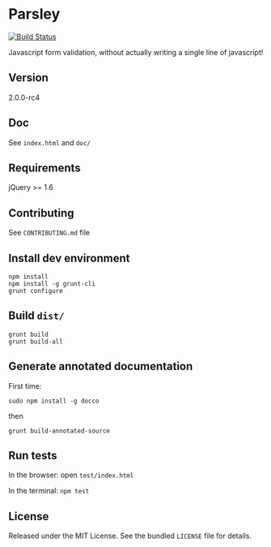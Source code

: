 # Parsley

[![Build Status](https://travis-ci.org/guillaumepotier/Parsley.js.png?branch=master)](https://travis-ci.org/guillaumepotier/Parsley.js)

Javascript form validation, without actually writing a single line of javascript!

## Version

2.0.0-rc4

## Doc

See `index.html` and `doc/`

## Requirements

jQuery >= 1.6

## Contributing

See `CONTRIBUTING.md` file

## Install dev environment

```
npm install
npm install -g grunt-cli
grunt configure
```

## Build `dist/`

```
grunt build
grunt build-all
```

## Generate annotated documentation

First time:
```
sudo npm install -g docco

```

then
```
grunt build-annotated-source
```

## Run tests

In the browser: open `test/index.html`

In the terminal: `npm test`


## License

Released under the MIT License. See the bundled `LICENSE` file for
details.
